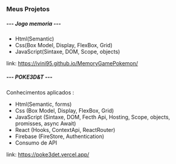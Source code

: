 ### Meus Projetos



##### --- Jogo memoria ---

* Html(Semantic)
* Css(Box Model, Display, FlexBox, Grid)
* JavaScript(Sintaxe, DOM, Scope, objects)

link:
https://ivini95.github.io/MemoryGamePokemon/




##### --- POKE3D&T ---

Conhecimentos aplicados : 

* Html(Semantic, forms)
* Css (Box Model, Display, FlexBox, Grid)
* JavaScript (Sintaxe, DOM, Fecth Api, Hosting, Scope, objects, promisses, async Await)
* React (Hooks, ContextApi, ReactRouter)
* Firebase (FireStore, Authentication)
* Consumo de API

link:
https://poke3det.vercel.app/
